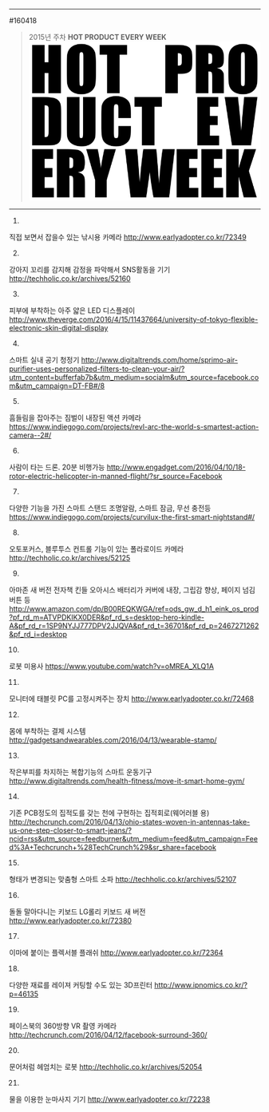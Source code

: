 
---  
#160418  
> 2015년 주차 **HOT PRODUCT EVERY WEEK**  
> ![pic](../image/MAIN.png)  

---  

1. 
직접 보면서 잡을수 있는 낚시용 카메라
http://www.earlyadopter.co.kr/72349

2. 
강아지 꼬리를 감지해 감정을 파악해서 SNS활동을 기기
http://techholic.co.kr/archives/52160

3. 
피부에 부착하는 아주 얇은 LED 디스플레이
http://www.theverge.com/2016/4/15/11437664/university-of-tokyo-flexible-electronic-skin-digital-display

4. 
스마트 실내 공기 청정기
http://www.digitaltrends.com/home/sprimo-air-purifier-uses-personalized-filters-to-clean-your-air/?utm_content=bufferfab7b&utm_medium=socialm&utm_source=facebook.com&utm_campaign=DT-FB#/8

5. 
흠들림을 잡아주는 짐벌이 내장된 액션 카메라
https://www.indiegogo.com/projects/revl-arc-the-world-s-smartest-action-camera--2#/

6. 
사람이 타는 드론. 20분 비행가능
http://www.engadget.com/2016/04/10/18-rotor-electric-helicopter-in-manned-flight/?sr_source=Facebook

7.
다양한 기능을 가진 스마트 스탠드
조명알람, 스마트 잠금, 무선 충전등
https://www.indiegogo.com/projects/curvilux-the-first-smart-nightstand#/

8.
오토포커스, 블루투스 컨트롤 기능이 있는 폴라로이드 카메라
http://techholic.co.kr/archives/52125

9.
아마존 새 버전 전자책 킨들 오아시스
배터리가 커버에 내장, 그립감 향상, 페이지 넘김버튼 등
http://www.amazon.com/dp/B00REQKWGA/ref=ods_gw_d_h1_eink_os_prod?pf_rd_m=ATVPDKIKX0DER&pf_rd_s=desktop-hero-kindle-A&pf_rd_r=1SP9NYJJ777DPV2JJQVA&pf_rd_t=36701&pf_rd_p=2467271262&pf_rd_i=desktop

10.
로봇 미용사
https://www.youtube.com/watch?v=oMREA_XLQ1A

11.
모니터에 태블릿 PC를 고정시켜주는 장치
http://www.earlyadopter.co.kr/72468

12. 
몸에 부착하는 결제 시스템
http://gadgetsandwearables.com/2016/04/13/wearable-stamp/

13. 
작은부피를 차지하는 복합기능의 스마트 운동기구
http://www.digitaltrends.com/health-fitness/move-it-smart-home-gym/

14.
 기존 PCB정도의 집적도를 갖는 천에 구현하는 집적회로(웨어러블 용)
http://techcrunch.com/2016/04/13/ohio-states-woven-in-antennas-take-us-one-step-closer-to-smart-jeans/?ncid=rss&utm_source=feedburner&utm_medium=feed&utm_campaign=Feed%3A+Techcrunch+%28TechCrunch%29&sr_share=facebook

15.
 형태가 변경되는 맞춤형 스마트 소파
http://techholic.co.kr/archives/52107

16.
 돌돌 말아다니는 키보드 LG롤리 키보드 새 버전 
http://www.earlyadopter.co.kr/72380

17.
 이마에 붙이는 플렉서블 플래쉬
http://www.earlyadopter.co.kr/72364

18.
 다양한 재료를 레이져 커팅할 수도 있는 3D프린터
http://www.ipnomics.co.kr/?p=46135

19.
 페이스북의 360방향 VR 촬영 카메라
http://techcrunch.com/2016/04/12/facebook-surround-360/

20.
 문어처럼 헤엄치는 로봇
http://techholic.co.kr/archives/52054

21.
 물을 이용한 눈마사지 기기
http://www.earlyadopter.co.kr/72238

